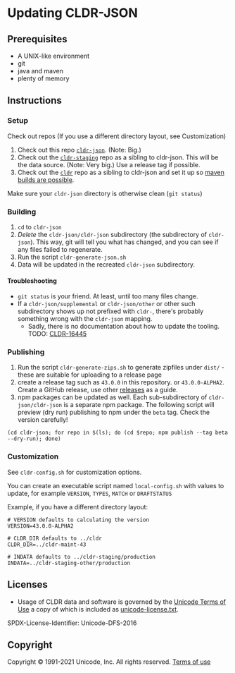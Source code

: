 # Updating CLDR-JSON

## Prerequisites

- A UNIX-like environment
- git
- java and maven
- plenty of memory

## Instructions

### Setup

Check out repos (If you use a different directory layout, see Customization)

1. Check out this repo [`cldr-json`](https://github.com/unicode-org/cldr-json). (Note: Big.)
2. Check out the [`cldr-staging`](https://github.com/unicode-org/cldr-staging) repo as a sibling to cldr-json. This will be the data source. (Note: Very big.) Use a release tag if possible.
3. Check out the [`cldr`](https://github.com/unicode-org/cldr) repo as a sibling to cldr-json and set it up so [maven builds are possible](https://cldr.unicode.org/development/maven).

Make sure your `cldr-json` directory is otherwise clean (`git status`)

### Building

1. `cd` to `cldr-json`
2. *Delete* the `cldr-json/cldr-json` subdirectory (the subdirectory of `cldr-json`).  This way, git will tell you what has changed, and you can see if any files failed to regenerate.
3. Run the script `cldr-generate-json.sh`
4. Data will be updated in the recreated `cldr-json` subdirectory.

#### Troubleshooting

- `git status` is your friend. At least, until too many files change.
- If a `cldr-json/supplemental` or `cldr-json/other` or other such subdirectory shows up not prefixed with `cldr-`, there's probably something wrong with the `cldr-json` mapping.
  - Sadly, there is no documentation about how to update the tooling. TODO: [CLDR-16445](https://unicode-org.atlassian.net/browse/CLDR-16445)

### Publishing

1. Run the script `cldr-generate-zips.sh` to generate zipfiles under `dist/` - these are suitable for uploading to a release page
2. create a release tag such as `43.0.0` in this repository. or `43.0.0-ALPHA2`.  Create a GitHub release, use other [releases](https://github.com/unicode-org/cldr-json/releases) as a guide.
3. npm packages can be updated as well. Each sub-subdirectory of `cldr-json/cldr-json` is a separate npm package. The following script will preview
(dry run) publishing to npm under the `beta` tag. Check the version carefully!

```shell
(cd cldr-json; for repo in $(ls); do (cd $repo; npm publish --tag beta --dry-run); done)
```

### Customization

See `cldr-config.sh` for customization options.

You can create an executable script named `local-config.sh` with
values to update, for example `VERSION`, `TYPES`, `MATCH` or `DRAFTSTATUS`

Example, if you have a different directory layout:

```shell
# VERSION defaults to calculating the version
VERSION=43.0.0-ALPHA2

# CLDR_DIR defaults to ../cldr
CLDR_DIR=../cldr-maint-43

# INDATA defaults to ../cldr-staging/production
INDATA=../cldr-staging-other/production
```

## Licenses

- Usage of CLDR data and software is governed by the [Unicode Terms of Use](http://www.unicode.org/copyright.html)
a copy of which is included as [unicode-license.txt](./unicode-license.txt).

SPDX-License-Identifier: Unicode-DFS-2016

## Copyright

Copyright &copy; 1991-2021 Unicode, Inc.
All rights reserved.
[Terms of use](http://www.unicode.org/copyright.html)
